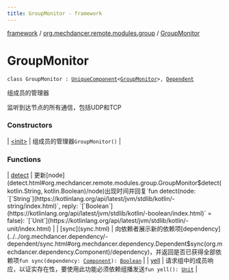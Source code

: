 ```yaml
---
title: GroupMonitor - framework
---
```


[framework](../../index.html) / [org.mechdancer.remote.modules.group](../index.html) / [GroupMonitor](./index.html)

# GroupMonitor

`class GroupMonitor : `[`UniqueComponent`](../../org.mechdancer.dependency/-unique-component/index.html)`<`[`GroupMonitor`](./index.html)`>, `[`Dependent`](../../org.mechdancer.dependency/-dependent/index.html)

组成员的管理器

监听到达节点的所有通信，包括UDP和TCP

### Constructors

| [&lt;init&gt;](-init-.html) | 组成员的管理器`GroupMonitor()` |

### Functions

| [detect](detect.html) | 更新[node](detect.html#org.mechdancer.remote.modules.group.GroupMonitor$detect(kotlin.String, kotlin.Boolean)/node)出现时间并回复`fun detect(node: `[`String`](https://kotlinlang.org/api/latest/jvm/stdlib/kotlin/-string/index.html)`, reply: `[`Boolean`](https://kotlinlang.org/api/latest/jvm/stdlib/kotlin/-boolean/index.html)` = false): `[`Unit`](https://kotlinlang.org/api/latest/jvm/stdlib/kotlin/-unit/index.html) |
| [sync](sync.html) | 向依赖者展示新的依赖项[dependency](../../org.mechdancer.dependency/-dependent/sync.html#org.mechdancer.dependency.Dependent$sync(org.mechdancer.dependency.Component)/dependency)，并返回是否已获得全部依赖项`fun sync(dependency: `[`Component`](../../org.mechdancer.dependency/-component/index.html)`): `[`Boolean`](https://kotlinlang.org/api/latest/jvm/stdlib/kotlin/-boolean/index.html) |
| [yell](yell.html) | 请求组中的成员响应，以证实存在性，要使用此功能必须依赖组播发送`fun yell(): `[`Unit`](https://kotlinlang.org/api/latest/jvm/stdlib/kotlin/-unit/index.html) |

